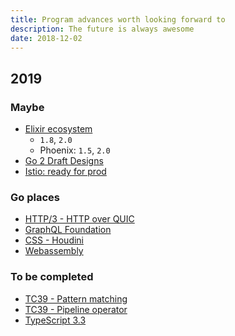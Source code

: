 ```yaml
---
title: Program advances worth looking forward to
description: The future is always awesome
date: 2018-12-02
---
```


## 2019

### Maybe

* [Elixir ecosystem](https://hexdocs.pm)
  - `1.8`, `2.0`
  - Phoenix: `1.5`, `2.0`
* [Go 2 Draft Designs](https://golang.org/s/go2designs)
* [Istio: ready for prod](https://istio.io/about/feature-stages)

### Go places

* [HTTP/3 - HTTP over QUIC](https://tools.ietf.org/html/draft-ietf-quic-http-16)
* [GraphQL Foundation](https://gql.foundation)
* [CSS - Houdini](https://ishoudinireadyyet.com)
* [Webassembly](https://webassembly.org)

### To be completed

* [TC39 - Pattern matching](https://github.com/tc39/proposal-pattern-matching)
* [TC39 - Pipeline operator](https://github.com/tc39/proposal-pipeline-operator)
* [TypeScript 3.3](https://github.com/Microsoft/TypeScript/milestone/79)

